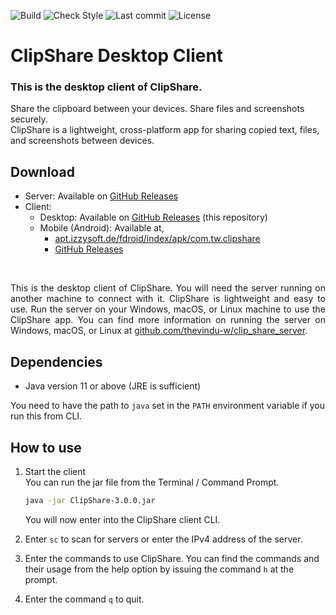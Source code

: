 ![Build](https://github.com/thevindu-w/clip_share_client_desktop/actions/workflows/build.yml/badge.svg?branch=master)
![Check Style](https://github.com/thevindu-w/clip_share_client_desktop/actions/workflows/check_style.yml/badge.svg?branch=master)
![Last commit](https://img.shields.io/github/last-commit/thevindu-w/clip_share_client_desktop.svg?color=yellow)
![License](https://img.shields.io/github/license/thevindu-w/clip_share_client_desktop.svg?color=blue)

# ClipShare Desktop Client

### This is the desktop client of ClipShare.

Share the clipboard between your devices. Share files and screenshots securely.
<br>
ClipShare is a lightweight, cross-platform app for sharing copied text, files, and screenshots between devices.

## Download

- Server: Available on <a href="https://github.com/thevindu-w/clip_share_server/releases/latest">GitHub Releases</a>
- Client:
  - Desktop: Available on <a href="https://github.com/thevindu-w/clip_share_desktop/releases/latest">GitHub Releases</a> (this repository)
  - Mobile (Android): Available at,
    - <a href="https://apt.izzysoft.de/fdroid/index/apk/com.tw.clipshare">
      apt.izzysoft.de/fdroid/index/apk/com.tw.clipshare</a>
    - <a href="https://github.com/thevindu-w/clip_share_client/releases">GitHub Releases</a>
<br>

<p align="justify">
This is the desktop client of ClipShare. You will need the server running on another machine to connect with it.
ClipShare is lightweight and easy to use. Run the server on your Windows, macOS, or Linux machine to use the ClipShare
app. You can find more information on running the server on Windows, macOS, or Linux at
<a href="https://github.com/thevindu-w/clip_share_server#how-to-use">github.com/thevindu-w/clip_share_server</a>.
</p>

## Dependencies

- Java version 11 or above (JRE is sufficient)

You need to have the path to `java` set in the `PATH` environment variable if you run this from CLI.

## How to use

1. Start the client<br>
You can run the jar file from the Terminal / Command Prompt.

    ```bash
    java -jar ClipShare-3.0.0.jar
    ```
    You will now enter into the ClipShare client CLI.

1. Enter `sc` to scan for servers or enter the IPv4 address of the server.
1. Enter the commands to use ClipShare. You can find the commands and their usage from the help option by issuing the command `h` at the prompt.
1. Enter the command `q` to quit.